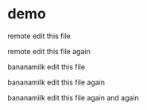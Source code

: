 # demo

remote edit this file

remote edit this file again


bananamilk edit this file

bananamilk edit this file again

bananamilk edit this file again and again